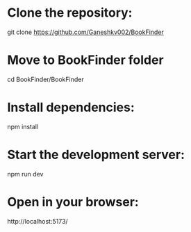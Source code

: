 # Clone the repository:
git clone https://github.com/Ganeshkv002/BookFinder

# Move to BookFinder folder
cd BookFinder/BookFinder


# Install dependencies:
npm install

# Start the development server:
 npm run dev

# Open in your browser: 
http://localhost:5173/



